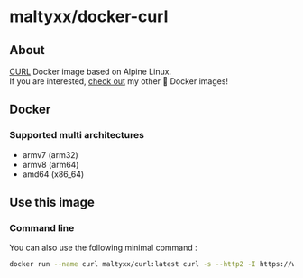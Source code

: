 # maltyxx/docker-curl

## About

[CURL](https://github.com/curl/curl) Docker image based on Alpine Linux.<br />
If you are interested, [check out](https://hub.docker.com/r/maltyxx/) my other 🐳 Docker images!

## Docker

### Supported multi architectures

- armv7 (arm32)
- armv8 (arm64)
- amd64 (x86_64)

## Use this image

### Command line

You can also use the following minimal command :

```bash
docker run --name curl maltyxx/curl:latest curl -s --http2 -I https://www.google.com
```
